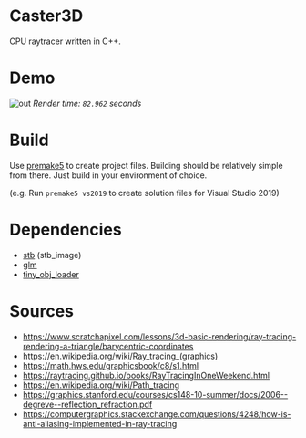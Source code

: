 # Caster3D
CPU raytracer written in C++.

# Demo
![out](https://user-images.githubusercontent.com/33503562/165689009-37a027e5-9a75-4163-a918-f9bfd9b656f5.png)
*Render time: `82.962` seconds*


# Build
Use [premake5](https://premake.github.io/) to create project files. Building should be relatively simple from there. Just build in your environment of choice.

(e.g. Run `premake5 vs2019` to create solution files for Visual Studio 2019)

# Dependencies

 - [stb](https://github.com/nothings/stb) (stb_image)
 - [glm](https://github.com/g-truc/glm)
 - [tiny_obj_loader](https://github.com/tinyobjloader/tinyobjloader)

 # Sources

  - https://www.scratchapixel.com/lessons/3d-basic-rendering/ray-tracing-rendering-a-triangle/barycentric-coordinates
  - https://en.wikipedia.org/wiki/Ray_tracing_(graphics)
  - https://math.hws.edu/graphicsbook/c8/s1.html
  - https://raytracing.github.io/books/RayTracingInOneWeekend.html
  - https://en.wikipedia.org/wiki/Path_tracing
  - https://graphics.stanford.edu/courses/cs148-10-summer/docs/2006--degreve--reflection_refraction.pdf
  - https://computergraphics.stackexchange.com/questions/4248/how-is-anti-aliasing-implemented-in-ray-tracing
